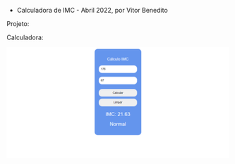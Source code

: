 - Calculadora de IMC - Abril 2022, por Vitor Benedito

Projeto: 

Calculadora:

![print1](/print1.png)